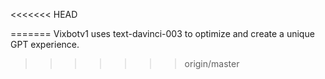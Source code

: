 <<<<<<< HEAD

=======
Vixbotv1 uses text-davinci-003 to optimize and create a unique GPT experience. 
>>>>>>> origin/master
